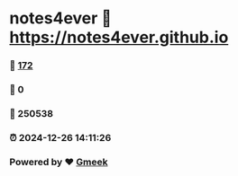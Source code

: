 # notes4ever :link: https://notes4ever.github.io 
### :page_facing_up: [172](https://notes4ever.github.io/tag.html) 
### :speech_balloon: 0 
### :hibiscus: 250538 
### :alarm_clock: 2024-12-26 14:11:26 
### Powered by :heart: [Gmeek](https://github.com/Meekdai/Gmeek)
